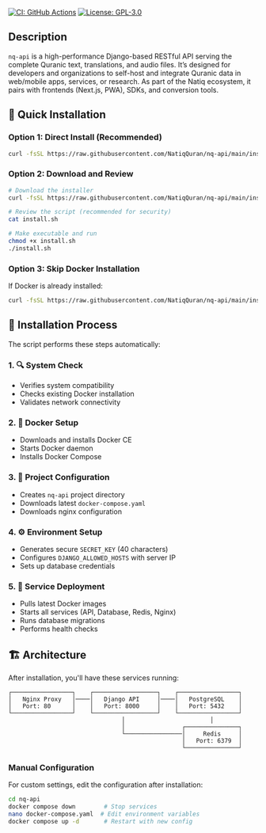 [![CI: GitHub Actions](https://github.com/NatiqQuran/nq-api/workflows/CI/badge.svg)](https://github.com/NatiqQuran/nq-api/actions)  [![License: GPL-3.0](https://img.shields.io/badge/License-GPL--3.0-blue.svg)](LICENSE)

##  Description

`nq-api` is a high-performance Django-based RESTful API serving the complete Quranic text, translations, and audio files. It’s designed for developers and organizations to self-host and integrate Quranic data in web/mobile apps, services, or research. As part of the Natiq ecosystem, it pairs with frontends (Next.js, PWA), SDKs, and conversion tools.

## 🚀 Quick Installation

### Option 1: Direct Install (Recommended)
```bash
curl -fsSL https://raw.githubusercontent.com/NatiqQuran/nq-api/main/install.sh | bash
```

### Option 2: Download and Review
```bash
# Download the installer
curl -fsSL https://raw.githubusercontent.com/NatiqQuran/nq-api/main/install.sh -o install.sh

# Review the script (recommended for security)
cat install.sh

# Make executable and run
chmod +x install.sh
./install.sh
```

### Option 3: Skip Docker Installation
If Docker is already installed:
```bash
curl -fsSL https://raw.githubusercontent.com/NatiqQuran/nq-api/main/install.sh | bash -s -- no-install
```

## 📖 Installation Process

The script performs these steps automatically:

### 1. 🔍 **System Check**
- Verifies system compatibility
- Checks existing Docker installation
- Validates network connectivity

### 2. 🐳 **Docker Setup**
- Downloads and installs Docker CE
- Starts Docker daemon
- Installs Docker Compose

### 3. 📁 **Project Configuration**
- Creates `nq-api` project directory
- Downloads latest `docker-compose.yaml`
- Downloads nginx configuration

### 4. ⚙️ **Environment Setup**
- Generates secure `SECRET_KEY` (40 characters)
- Configures `DJANGO_ALLOWED_HOSTS` with server IP
- Sets up database credentials

### 5. 🚀 **Service Deployment**
- Pulls latest Docker images
- Starts all services (API, Database, Redis, Nginx)
- Runs database migrations
- Performs health checks

## 🏗️ Architecture

After installation, you'll have these services running:

```
┌─────────────────┐    ┌──────────────────┐    ┌─────────────────┐
│   Nginx Proxy   │────│   Django API     │────│   PostgreSQL    │
│   Port: 80      │    │   Port: 8000     │    │   Port: 5432    │
└─────────────────┘    └──────────────────┘    └─────────────────┘
                                │                        │
                                │                ┌───────────────┐
                                └────────────────│     Redis     │
                                                 │   Port: 6379  │
                                                 └───────────────┘
```

### Manual Configuration

For custom settings, edit the configuration after installation:

```bash
cd nq-api
docker compose down        # Stop services
nano docker-compose.yaml  # Edit environment variables
docker compose up -d       # Restart with new config
```